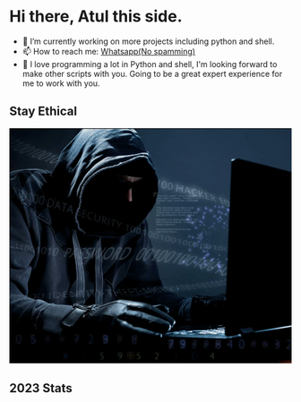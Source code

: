 # Hi there, Atul this side.
 
- 🔭 I’m currently working on more projects including python and shell.
- 📫 How to reach me: <a href="https://wa.me/+8894287590?text=Hi+Atul,+nice+to+meet+you+my+name+is+ , I got your no. from GitHub" target="_blank" >Whatsapp(No spamming)</a>
- 💠 I love programming a lot in Python and shell, I'm looking forward to make other scripts with you. Going to be a great expert experience for me to work with you.

## Stay Ethical
<img src="https://github.com/TermuxHackz/termuxhackz/blob/master/hacker_uGThpFPb.gif"/>

## 2023 Stats
<div align="center" ![Watch-Stats](https://github.com/Atuls-git/Atuls-git/assets/54507991/24836931-9e26-4161-95fa-27b03f33cee4)/>
